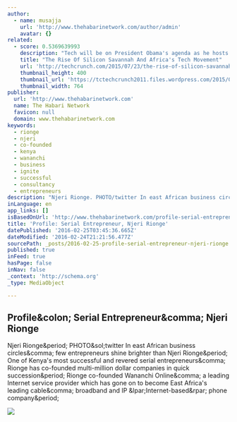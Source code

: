 ```yaml
---
author:
  - name: musajja
    url: 'http://www.thehabarinetwork.com/author/admin'
    avatar: {}
related:
  - score: 0.5369639993
    description: "Tech will be on President Obama's agenda as he hosts the Global Entrepreneurship Summit in Kenya, taking along internet pioneer Steve Case and Airbnb CEO Brian Chesky. Nascent as it may be, Sub-Saharan Africa (SSA) does have a promising tech sector - a growing patchwork of entrepreneurs, startups, and innovation centers coalescing country to country."
    title: "The Rise Of Silicon Savannah And Africa's Tech Movement"
    url: 'http://techcrunch.com/2015/07/23/the-rise-of-silicon-savannah-and-africas-tech-movement/'
    thumbnail_height: 400
    thumbnail_url: 'https://tctechcrunch2011.files.wordpress.com/2015/06/africa.jpg?w=764&h=400&crop=1'
    thumbnail_width: 764
publisher:
  url: 'http://www.thehabarinetwork.com'
  name: The Habari Network
  favicon: null
  domain: www.thehabarinetwork.com
keywords:
  - rionge
  - njeri
  - co-founded
  - kenya
  - wananchi
  - business
  - ignite
  - successful
  - consultancy
  - entrepreneurs
description: "Njeri Rionge. PHOTO/twitter In east African business circles, few entrepreneurs shine brighter than Njeri Rionge. One of Kenya's most successful and revered serial entrepreneurs, Rionge has co-founded multi-million dollar companies in quick succession. Rionge co-founded Wananchi Online, a leading Internet service provider which has gone on to become East Africa's leading cable, broadband and IP (Internet-based) phone company."
inLanguage: en
app_links: []
isBasedOnUrl: 'http://www.thehabarinetwork.com/profile-serial-entrepreneur-njeri-rionge'
title: 'Profile: Serial Entrepreneur, Njeri Rionge'
datePublished: '2016-02-25T03:45:36.665Z'
dateModified: '2016-02-24T21:21:56.477Z'
sourcePath: _posts/2016-02-25-profile-serial-entrepreneur-njeri-rionge.md
published: true
inFeed: true
hasPage: false
inNav: false
_context: 'http://schema.org'
_type: MediaObject

---
```

<article style=""><h1>Profile&amp;colon; Serial Entrepreneur&amp;comma; Njeri Rionge</h1><p>Njeri Rionge&amp;period; PHOTO&amp;sol;twitter In east African business circles&amp;comma; few entrepreneurs shine brighter than Njeri Rionge&amp;period; One of Kenya's most successful and revered serial entrepreneurs&amp;comma; Rionge has co-founded multi-million dollar companies in quick succession&amp;period; Rionge co-founded Wananchi Online&amp;comma; a leading Internet service provider which has gone on to become East Africa's leading cable&amp;comma; broadband and IP &amp;lpar;Internet-based&amp;rpar; phone company&amp;period;</p><img src="http://www.thehabarinetwork.com/wp-content/uploads/2015/01/Dennis-Matanda_avatar_1421348752.jpg.pagespeed.ce.todDNEJMLm.jpg" /></article>
